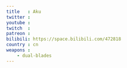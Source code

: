 ```yaml
---
title   : Aku
twitter :
youtube :
twitch  :
patreon :
bilibili: https://space.bilibili.com/472818
country : cn
weapons :
    - dual-blades
---
```

